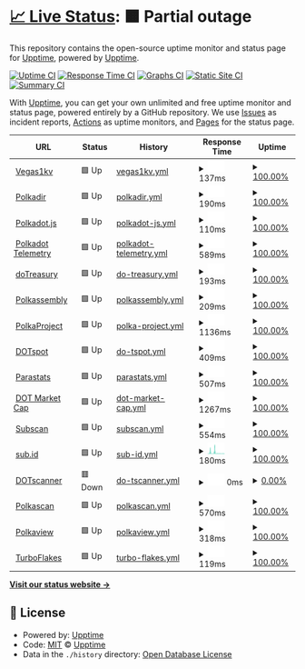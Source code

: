 # [📈 Live Status](https://demo.upptime.js.org): <!--live status--> **🟧 Partial outage**

This repository contains the open-source uptime monitor and status page for [Upptime](https://upptime.js.org), powered by [Upptime](https://github.com/upptime/upptime).

[![Uptime CI](https://github.com/upptime/upptime/workflows/Uptime%20CI/badge.svg)](https://github.com/upptime/upptime/actions?query=workflow%3A%22Uptime+CI%22)
[![Response Time CI](https://github.com/upptime/upptime/workflows/Response%20Time%20CI/badge.svg)](https://github.com/upptime/upptime/actions?query=workflow%3A%22Response+Time+CI%22)
[![Graphs CI](https://github.com/upptime/upptime/workflows/Graphs%20CI/badge.svg)](https://github.com/upptime/upptime/actions?query=workflow%3A%22Graphs+CI%22)
[![Static Site CI](https://github.com/upptime/upptime/workflows/Static%20Site%20CI/badge.svg)](https://github.com/upptime/upptime/actions?query=workflow%3A%22Static+Site+CI%22)
[![Summary CI](https://github.com/upptime/upptime/workflows/Summary%20CI/badge.svg)](https://github.com/upptime/upptime/actions?query=workflow%3A%22Summary+CI%22)

With [Upptime](https://upptime.js.org), you can get your own unlimited and free uptime monitor and status page, powered entirely by a GitHub repository. We use [Issues](https://github.com/upptime/upptime/issues) as incident reports, [Actions](https://github.com/upptime/upptime/actions) as uptime monitors, and [Pages](https://demo.upptime.js.org) for the status page.

<!--start: status pages-->
<!-- This summary is generated by Upptime (https://github.com/upptime/upptime) -->
<!-- Do not edit this manually, your changes will be overwritten -->
<!-- prettier-ignore -->
| URL | Status | History | Response Time | Uptime |
| --- | ------ | ------- | ------------- | ------ |
| <img alt="" src="https://favicons.githubusercontent.com/vegas1kv.com" height="13"> [Vegas1kv](https://vegas1kv.com) | 🟩 Up | [vegas1kv.yml](https://github.com/ccris02/UpTime/commits/HEAD/history/vegas1kv.yml) | <details><summary><img alt="Response time graph" src="./graphs/vegas1kv/response-time-week.png" height="20"> 137ms</summary><br><a href="https://upptime.github.io/upptime/history/vegas1kv"><img alt="Response time 137" src="https://img.shields.io/endpoint?url=https%3A%2F%2Fraw.githubusercontent.com%2Fccris02%2FUpTime%2FHEAD%2Fapi%2Fvegas1kv%2Fresponse-time.json"></a><br><a href="https://upptime.github.io/upptime/history/vegas1kv"><img alt="24-hour response time 137" src="https://img.shields.io/endpoint?url=https%3A%2F%2Fraw.githubusercontent.com%2Fccris02%2FUpTime%2FHEAD%2Fapi%2Fvegas1kv%2Fresponse-time-day.json"></a><br><a href="https://upptime.github.io/upptime/history/vegas1kv"><img alt="7-day response time 137" src="https://img.shields.io/endpoint?url=https%3A%2F%2Fraw.githubusercontent.com%2Fccris02%2FUpTime%2FHEAD%2Fapi%2Fvegas1kv%2Fresponse-time-week.json"></a><br><a href="https://upptime.github.io/upptime/history/vegas1kv"><img alt="30-day response time 137" src="https://img.shields.io/endpoint?url=https%3A%2F%2Fraw.githubusercontent.com%2Fccris02%2FUpTime%2FHEAD%2Fapi%2Fvegas1kv%2Fresponse-time-month.json"></a><br><a href="https://upptime.github.io/upptime/history/vegas1kv"><img alt="1-year response time 137" src="https://img.shields.io/endpoint?url=https%3A%2F%2Fraw.githubusercontent.com%2Fccris02%2FUpTime%2FHEAD%2Fapi%2Fvegas1kv%2Fresponse-time-year.json"></a></details> | <details><summary><a href="https://upptime.github.io/upptime/history/vegas1kv">100.00%</a></summary><a href="https://upptime.github.io/upptime/history/vegas1kv"><img alt="All-time uptime 100.00%" src="https://img.shields.io/endpoint?url=https%3A%2F%2Fraw.githubusercontent.com%2Fccris02%2FUpTime%2FHEAD%2Fapi%2Fvegas1kv%2Fuptime.json"></a><br><a href="https://upptime.github.io/upptime/history/vegas1kv"><img alt="24-hour uptime 100.00%" src="https://img.shields.io/endpoint?url=https%3A%2F%2Fraw.githubusercontent.com%2Fccris02%2FUpTime%2FHEAD%2Fapi%2Fvegas1kv%2Fuptime-day.json"></a><br><a href="https://upptime.github.io/upptime/history/vegas1kv"><img alt="7-day uptime 100.00%" src="https://img.shields.io/endpoint?url=https%3A%2F%2Fraw.githubusercontent.com%2Fccris02%2FUpTime%2FHEAD%2Fapi%2Fvegas1kv%2Fuptime-week.json"></a><br><a href="https://upptime.github.io/upptime/history/vegas1kv"><img alt="30-day uptime 100.00%" src="https://img.shields.io/endpoint?url=https%3A%2F%2Fraw.githubusercontent.com%2Fccris02%2FUpTime%2FHEAD%2Fapi%2Fvegas1kv%2Fuptime-month.json"></a><br><a href="https://upptime.github.io/upptime/history/vegas1kv"><img alt="1-year uptime 100.00%" src="https://img.shields.io/endpoint?url=https%3A%2F%2Fraw.githubusercontent.com%2Fccris02%2FUpTime%2FHEAD%2Fapi%2Fvegas1kv%2Fuptime-year.json"></a></details>
| <img alt="" src="https://favicons.githubusercontent.com/polkadir.com" height="13"> [Polkadir](https://polkadir.com) | 🟩 Up | [polkadir.yml](https://github.com/ccris02/UpTime/commits/HEAD/history/polkadir.yml) | <details><summary><img alt="Response time graph" src="./graphs/polkadir/response-time-week.png" height="20"> 190ms</summary><br><a href="https://upptime.github.io/upptime/history/polkadir"><img alt="Response time 190" src="https://img.shields.io/endpoint?url=https%3A%2F%2Fraw.githubusercontent.com%2Fccris02%2FUpTime%2FHEAD%2Fapi%2Fpolkadir%2Fresponse-time.json"></a><br><a href="https://upptime.github.io/upptime/history/polkadir"><img alt="24-hour response time 190" src="https://img.shields.io/endpoint?url=https%3A%2F%2Fraw.githubusercontent.com%2Fccris02%2FUpTime%2FHEAD%2Fapi%2Fpolkadir%2Fresponse-time-day.json"></a><br><a href="https://upptime.github.io/upptime/history/polkadir"><img alt="7-day response time 190" src="https://img.shields.io/endpoint?url=https%3A%2F%2Fraw.githubusercontent.com%2Fccris02%2FUpTime%2FHEAD%2Fapi%2Fpolkadir%2Fresponse-time-week.json"></a><br><a href="https://upptime.github.io/upptime/history/polkadir"><img alt="30-day response time 190" src="https://img.shields.io/endpoint?url=https%3A%2F%2Fraw.githubusercontent.com%2Fccris02%2FUpTime%2FHEAD%2Fapi%2Fpolkadir%2Fresponse-time-month.json"></a><br><a href="https://upptime.github.io/upptime/history/polkadir"><img alt="1-year response time 190" src="https://img.shields.io/endpoint?url=https%3A%2F%2Fraw.githubusercontent.com%2Fccris02%2FUpTime%2FHEAD%2Fapi%2Fpolkadir%2Fresponse-time-year.json"></a></details> | <details><summary><a href="https://upptime.github.io/upptime/history/polkadir">100.00%</a></summary><a href="https://upptime.github.io/upptime/history/polkadir"><img alt="All-time uptime 100.00%" src="https://img.shields.io/endpoint?url=https%3A%2F%2Fraw.githubusercontent.com%2Fccris02%2FUpTime%2FHEAD%2Fapi%2Fpolkadir%2Fuptime.json"></a><br><a href="https://upptime.github.io/upptime/history/polkadir"><img alt="24-hour uptime 100.00%" src="https://img.shields.io/endpoint?url=https%3A%2F%2Fraw.githubusercontent.com%2Fccris02%2FUpTime%2FHEAD%2Fapi%2Fpolkadir%2Fuptime-day.json"></a><br><a href="https://upptime.github.io/upptime/history/polkadir"><img alt="7-day uptime 100.00%" src="https://img.shields.io/endpoint?url=https%3A%2F%2Fraw.githubusercontent.com%2Fccris02%2FUpTime%2FHEAD%2Fapi%2Fpolkadir%2Fuptime-week.json"></a><br><a href="https://upptime.github.io/upptime/history/polkadir"><img alt="30-day uptime 100.00%" src="https://img.shields.io/endpoint?url=https%3A%2F%2Fraw.githubusercontent.com%2Fccris02%2FUpTime%2FHEAD%2Fapi%2Fpolkadir%2Fuptime-month.json"></a><br><a href="https://upptime.github.io/upptime/history/polkadir"><img alt="1-year uptime 100.00%" src="https://img.shields.io/endpoint?url=https%3A%2F%2Fraw.githubusercontent.com%2Fccris02%2FUpTime%2FHEAD%2Fapi%2Fpolkadir%2Fuptime-year.json"></a></details>
| <img alt="" src="https://favicons.githubusercontent.com/polkadot.js.org" height="13"> [Polkadot.js](https://polkadot.js.org) | 🟩 Up | [polkadot-js.yml](https://github.com/ccris02/UpTime/commits/HEAD/history/polkadot-js.yml) | <details><summary><img alt="Response time graph" src="./graphs/polkadot-js/response-time-week.png" height="20"> 110ms</summary><br><a href="https://upptime.github.io/upptime/history/polkadot-js"><img alt="Response time 110" src="https://img.shields.io/endpoint?url=https%3A%2F%2Fraw.githubusercontent.com%2Fccris02%2FUpTime%2FHEAD%2Fapi%2Fpolkadot-js%2Fresponse-time.json"></a><br><a href="https://upptime.github.io/upptime/history/polkadot-js"><img alt="24-hour response time 110" src="https://img.shields.io/endpoint?url=https%3A%2F%2Fraw.githubusercontent.com%2Fccris02%2FUpTime%2FHEAD%2Fapi%2Fpolkadot-js%2Fresponse-time-day.json"></a><br><a href="https://upptime.github.io/upptime/history/polkadot-js"><img alt="7-day response time 110" src="https://img.shields.io/endpoint?url=https%3A%2F%2Fraw.githubusercontent.com%2Fccris02%2FUpTime%2FHEAD%2Fapi%2Fpolkadot-js%2Fresponse-time-week.json"></a><br><a href="https://upptime.github.io/upptime/history/polkadot-js"><img alt="30-day response time 110" src="https://img.shields.io/endpoint?url=https%3A%2F%2Fraw.githubusercontent.com%2Fccris02%2FUpTime%2FHEAD%2Fapi%2Fpolkadot-js%2Fresponse-time-month.json"></a><br><a href="https://upptime.github.io/upptime/history/polkadot-js"><img alt="1-year response time 110" src="https://img.shields.io/endpoint?url=https%3A%2F%2Fraw.githubusercontent.com%2Fccris02%2FUpTime%2FHEAD%2Fapi%2Fpolkadot-js%2Fresponse-time-year.json"></a></details> | <details><summary><a href="https://upptime.github.io/upptime/history/polkadot-js">100.00%</a></summary><a href="https://upptime.github.io/upptime/history/polkadot-js"><img alt="All-time uptime 100.00%" src="https://img.shields.io/endpoint?url=https%3A%2F%2Fraw.githubusercontent.com%2Fccris02%2FUpTime%2FHEAD%2Fapi%2Fpolkadot-js%2Fuptime.json"></a><br><a href="https://upptime.github.io/upptime/history/polkadot-js"><img alt="24-hour uptime 100.00%" src="https://img.shields.io/endpoint?url=https%3A%2F%2Fraw.githubusercontent.com%2Fccris02%2FUpTime%2FHEAD%2Fapi%2Fpolkadot-js%2Fuptime-day.json"></a><br><a href="https://upptime.github.io/upptime/history/polkadot-js"><img alt="7-day uptime 100.00%" src="https://img.shields.io/endpoint?url=https%3A%2F%2Fraw.githubusercontent.com%2Fccris02%2FUpTime%2FHEAD%2Fapi%2Fpolkadot-js%2Fuptime-week.json"></a><br><a href="https://upptime.github.io/upptime/history/polkadot-js"><img alt="30-day uptime 100.00%" src="https://img.shields.io/endpoint?url=https%3A%2F%2Fraw.githubusercontent.com%2Fccris02%2FUpTime%2FHEAD%2Fapi%2Fpolkadot-js%2Fuptime-month.json"></a><br><a href="https://upptime.github.io/upptime/history/polkadot-js"><img alt="1-year uptime 100.00%" src="https://img.shields.io/endpoint?url=https%3A%2F%2Fraw.githubusercontent.com%2Fccris02%2FUpTime%2FHEAD%2Fapi%2Fpolkadot-js%2Fuptime-year.json"></a></details>
| <img alt="" src="https://favicons.githubusercontent.com/telemetry.polkadot.io" height="13"> [Polkadot Telemetry](https://telemetry.polkadot.io) | 🟩 Up | [polkadot-telemetry.yml](https://github.com/ccris02/UpTime/commits/HEAD/history/polkadot-telemetry.yml) | <details><summary><img alt="Response time graph" src="./graphs/polkadot-telemetry/response-time-week.png" height="20"> 589ms</summary><br><a href="https://upptime.github.io/upptime/history/polkadot-telemetry"><img alt="Response time 589" src="https://img.shields.io/endpoint?url=https%3A%2F%2Fraw.githubusercontent.com%2Fccris02%2FUpTime%2FHEAD%2Fapi%2Fpolkadot-telemetry%2Fresponse-time.json"></a><br><a href="https://upptime.github.io/upptime/history/polkadot-telemetry"><img alt="24-hour response time 589" src="https://img.shields.io/endpoint?url=https%3A%2F%2Fraw.githubusercontent.com%2Fccris02%2FUpTime%2FHEAD%2Fapi%2Fpolkadot-telemetry%2Fresponse-time-day.json"></a><br><a href="https://upptime.github.io/upptime/history/polkadot-telemetry"><img alt="7-day response time 589" src="https://img.shields.io/endpoint?url=https%3A%2F%2Fraw.githubusercontent.com%2Fccris02%2FUpTime%2FHEAD%2Fapi%2Fpolkadot-telemetry%2Fresponse-time-week.json"></a><br><a href="https://upptime.github.io/upptime/history/polkadot-telemetry"><img alt="30-day response time 589" src="https://img.shields.io/endpoint?url=https%3A%2F%2Fraw.githubusercontent.com%2Fccris02%2FUpTime%2FHEAD%2Fapi%2Fpolkadot-telemetry%2Fresponse-time-month.json"></a><br><a href="https://upptime.github.io/upptime/history/polkadot-telemetry"><img alt="1-year response time 589" src="https://img.shields.io/endpoint?url=https%3A%2F%2Fraw.githubusercontent.com%2Fccris02%2FUpTime%2FHEAD%2Fapi%2Fpolkadot-telemetry%2Fresponse-time-year.json"></a></details> | <details><summary><a href="https://upptime.github.io/upptime/history/polkadot-telemetry">100.00%</a></summary><a href="https://upptime.github.io/upptime/history/polkadot-telemetry"><img alt="All-time uptime 100.00%" src="https://img.shields.io/endpoint?url=https%3A%2F%2Fraw.githubusercontent.com%2Fccris02%2FUpTime%2FHEAD%2Fapi%2Fpolkadot-telemetry%2Fuptime.json"></a><br><a href="https://upptime.github.io/upptime/history/polkadot-telemetry"><img alt="24-hour uptime 100.00%" src="https://img.shields.io/endpoint?url=https%3A%2F%2Fraw.githubusercontent.com%2Fccris02%2FUpTime%2FHEAD%2Fapi%2Fpolkadot-telemetry%2Fuptime-day.json"></a><br><a href="https://upptime.github.io/upptime/history/polkadot-telemetry"><img alt="7-day uptime 100.00%" src="https://img.shields.io/endpoint?url=https%3A%2F%2Fraw.githubusercontent.com%2Fccris02%2FUpTime%2FHEAD%2Fapi%2Fpolkadot-telemetry%2Fuptime-week.json"></a><br><a href="https://upptime.github.io/upptime/history/polkadot-telemetry"><img alt="30-day uptime 100.00%" src="https://img.shields.io/endpoint?url=https%3A%2F%2Fraw.githubusercontent.com%2Fccris02%2FUpTime%2FHEAD%2Fapi%2Fpolkadot-telemetry%2Fuptime-month.json"></a><br><a href="https://upptime.github.io/upptime/history/polkadot-telemetry"><img alt="1-year uptime 100.00%" src="https://img.shields.io/endpoint?url=https%3A%2F%2Fraw.githubusercontent.com%2Fccris02%2FUpTime%2FHEAD%2Fapi%2Fpolkadot-telemetry%2Fuptime-year.json"></a></details>
| <img alt="" src="https://favicons.githubusercontent.com/www.dotreasury.com" height="13"> [doTreasury](https://www.dotreasury.com) | 🟩 Up | [do-treasury.yml](https://github.com/ccris02/UpTime/commits/HEAD/history/do-treasury.yml) | <details><summary><img alt="Response time graph" src="./graphs/do-treasury/response-time-week.png" height="20"> 193ms</summary><br><a href="https://upptime.github.io/upptime/history/do-treasury"><img alt="Response time 193" src="https://img.shields.io/endpoint?url=https%3A%2F%2Fraw.githubusercontent.com%2Fccris02%2FUpTime%2FHEAD%2Fapi%2Fdo-treasury%2Fresponse-time.json"></a><br><a href="https://upptime.github.io/upptime/history/do-treasury"><img alt="24-hour response time 193" src="https://img.shields.io/endpoint?url=https%3A%2F%2Fraw.githubusercontent.com%2Fccris02%2FUpTime%2FHEAD%2Fapi%2Fdo-treasury%2Fresponse-time-day.json"></a><br><a href="https://upptime.github.io/upptime/history/do-treasury"><img alt="7-day response time 193" src="https://img.shields.io/endpoint?url=https%3A%2F%2Fraw.githubusercontent.com%2Fccris02%2FUpTime%2FHEAD%2Fapi%2Fdo-treasury%2Fresponse-time-week.json"></a><br><a href="https://upptime.github.io/upptime/history/do-treasury"><img alt="30-day response time 193" src="https://img.shields.io/endpoint?url=https%3A%2F%2Fraw.githubusercontent.com%2Fccris02%2FUpTime%2FHEAD%2Fapi%2Fdo-treasury%2Fresponse-time-month.json"></a><br><a href="https://upptime.github.io/upptime/history/do-treasury"><img alt="1-year response time 193" src="https://img.shields.io/endpoint?url=https%3A%2F%2Fraw.githubusercontent.com%2Fccris02%2FUpTime%2FHEAD%2Fapi%2Fdo-treasury%2Fresponse-time-year.json"></a></details> | <details><summary><a href="https://upptime.github.io/upptime/history/do-treasury">100.00%</a></summary><a href="https://upptime.github.io/upptime/history/do-treasury"><img alt="All-time uptime 100.00%" src="https://img.shields.io/endpoint?url=https%3A%2F%2Fraw.githubusercontent.com%2Fccris02%2FUpTime%2FHEAD%2Fapi%2Fdo-treasury%2Fuptime.json"></a><br><a href="https://upptime.github.io/upptime/history/do-treasury"><img alt="24-hour uptime 100.00%" src="https://img.shields.io/endpoint?url=https%3A%2F%2Fraw.githubusercontent.com%2Fccris02%2FUpTime%2FHEAD%2Fapi%2Fdo-treasury%2Fuptime-day.json"></a><br><a href="https://upptime.github.io/upptime/history/do-treasury"><img alt="7-day uptime 100.00%" src="https://img.shields.io/endpoint?url=https%3A%2F%2Fraw.githubusercontent.com%2Fccris02%2FUpTime%2FHEAD%2Fapi%2Fdo-treasury%2Fuptime-week.json"></a><br><a href="https://upptime.github.io/upptime/history/do-treasury"><img alt="30-day uptime 100.00%" src="https://img.shields.io/endpoint?url=https%3A%2F%2Fraw.githubusercontent.com%2Fccris02%2FUpTime%2FHEAD%2Fapi%2Fdo-treasury%2Fuptime-month.json"></a><br><a href="https://upptime.github.io/upptime/history/do-treasury"><img alt="1-year uptime 100.00%" src="https://img.shields.io/endpoint?url=https%3A%2F%2Fraw.githubusercontent.com%2Fccris02%2FUpTime%2FHEAD%2Fapi%2Fdo-treasury%2Fuptime-year.json"></a></details>
| <img alt="" src="https://favicons.githubusercontent.com/polkadot.polkassembly.io" height="13"> [Polkassembly](https://polkadot.polkassembly.io) | 🟩 Up | [polkassembly.yml](https://github.com/ccris02/UpTime/commits/HEAD/history/polkassembly.yml) | <details><summary><img alt="Response time graph" src="./graphs/polkassembly/response-time-week.png" height="20"> 209ms</summary><br><a href="https://upptime.github.io/upptime/history/polkassembly"><img alt="Response time 209" src="https://img.shields.io/endpoint?url=https%3A%2F%2Fraw.githubusercontent.com%2Fccris02%2FUpTime%2FHEAD%2Fapi%2Fpolkassembly%2Fresponse-time.json"></a><br><a href="https://upptime.github.io/upptime/history/polkassembly"><img alt="24-hour response time 209" src="https://img.shields.io/endpoint?url=https%3A%2F%2Fraw.githubusercontent.com%2Fccris02%2FUpTime%2FHEAD%2Fapi%2Fpolkassembly%2Fresponse-time-day.json"></a><br><a href="https://upptime.github.io/upptime/history/polkassembly"><img alt="7-day response time 209" src="https://img.shields.io/endpoint?url=https%3A%2F%2Fraw.githubusercontent.com%2Fccris02%2FUpTime%2FHEAD%2Fapi%2Fpolkassembly%2Fresponse-time-week.json"></a><br><a href="https://upptime.github.io/upptime/history/polkassembly"><img alt="30-day response time 209" src="https://img.shields.io/endpoint?url=https%3A%2F%2Fraw.githubusercontent.com%2Fccris02%2FUpTime%2FHEAD%2Fapi%2Fpolkassembly%2Fresponse-time-month.json"></a><br><a href="https://upptime.github.io/upptime/history/polkassembly"><img alt="1-year response time 209" src="https://img.shields.io/endpoint?url=https%3A%2F%2Fraw.githubusercontent.com%2Fccris02%2FUpTime%2FHEAD%2Fapi%2Fpolkassembly%2Fresponse-time-year.json"></a></details> | <details><summary><a href="https://upptime.github.io/upptime/history/polkassembly">100.00%</a></summary><a href="https://upptime.github.io/upptime/history/polkassembly"><img alt="All-time uptime 100.00%" src="https://img.shields.io/endpoint?url=https%3A%2F%2Fraw.githubusercontent.com%2Fccris02%2FUpTime%2FHEAD%2Fapi%2Fpolkassembly%2Fuptime.json"></a><br><a href="https://upptime.github.io/upptime/history/polkassembly"><img alt="24-hour uptime 100.00%" src="https://img.shields.io/endpoint?url=https%3A%2F%2Fraw.githubusercontent.com%2Fccris02%2FUpTime%2FHEAD%2Fapi%2Fpolkassembly%2Fuptime-day.json"></a><br><a href="https://upptime.github.io/upptime/history/polkassembly"><img alt="7-day uptime 100.00%" src="https://img.shields.io/endpoint?url=https%3A%2F%2Fraw.githubusercontent.com%2Fccris02%2FUpTime%2FHEAD%2Fapi%2Fpolkassembly%2Fuptime-week.json"></a><br><a href="https://upptime.github.io/upptime/history/polkassembly"><img alt="30-day uptime 100.00%" src="https://img.shields.io/endpoint?url=https%3A%2F%2Fraw.githubusercontent.com%2Fccris02%2FUpTime%2FHEAD%2Fapi%2Fpolkassembly%2Fuptime-month.json"></a><br><a href="https://upptime.github.io/upptime/history/polkassembly"><img alt="1-year uptime 100.00%" src="https://img.shields.io/endpoint?url=https%3A%2F%2Fraw.githubusercontent.com%2Fccris02%2FUpTime%2FHEAD%2Fapi%2Fpolkassembly%2Fuptime-year.json"></a></details>
| <img alt="" src="https://favicons.githubusercontent.com/polkaproject.com" height="13"> [PolkaProject](https://polkaproject.com) | 🟩 Up | [polka-project.yml](https://github.com/ccris02/UpTime/commits/HEAD/history/polka-project.yml) | <details><summary><img alt="Response time graph" src="./graphs/polka-project/response-time-week.png" height="20"> 1136ms</summary><br><a href="https://upptime.github.io/upptime/history/polka-project"><img alt="Response time 1136" src="https://img.shields.io/endpoint?url=https%3A%2F%2Fraw.githubusercontent.com%2Fccris02%2FUpTime%2FHEAD%2Fapi%2Fpolka-project%2Fresponse-time.json"></a><br><a href="https://upptime.github.io/upptime/history/polka-project"><img alt="24-hour response time 1136" src="https://img.shields.io/endpoint?url=https%3A%2F%2Fraw.githubusercontent.com%2Fccris02%2FUpTime%2FHEAD%2Fapi%2Fpolka-project%2Fresponse-time-day.json"></a><br><a href="https://upptime.github.io/upptime/history/polka-project"><img alt="7-day response time 1136" src="https://img.shields.io/endpoint?url=https%3A%2F%2Fraw.githubusercontent.com%2Fccris02%2FUpTime%2FHEAD%2Fapi%2Fpolka-project%2Fresponse-time-week.json"></a><br><a href="https://upptime.github.io/upptime/history/polka-project"><img alt="30-day response time 1136" src="https://img.shields.io/endpoint?url=https%3A%2F%2Fraw.githubusercontent.com%2Fccris02%2FUpTime%2FHEAD%2Fapi%2Fpolka-project%2Fresponse-time-month.json"></a><br><a href="https://upptime.github.io/upptime/history/polka-project"><img alt="1-year response time 1136" src="https://img.shields.io/endpoint?url=https%3A%2F%2Fraw.githubusercontent.com%2Fccris02%2FUpTime%2FHEAD%2Fapi%2Fpolka-project%2Fresponse-time-year.json"></a></details> | <details><summary><a href="https://upptime.github.io/upptime/history/polka-project">100.00%</a></summary><a href="https://upptime.github.io/upptime/history/polka-project"><img alt="All-time uptime 100.00%" src="https://img.shields.io/endpoint?url=https%3A%2F%2Fraw.githubusercontent.com%2Fccris02%2FUpTime%2FHEAD%2Fapi%2Fpolka-project%2Fuptime.json"></a><br><a href="https://upptime.github.io/upptime/history/polka-project"><img alt="24-hour uptime 100.00%" src="https://img.shields.io/endpoint?url=https%3A%2F%2Fraw.githubusercontent.com%2Fccris02%2FUpTime%2FHEAD%2Fapi%2Fpolka-project%2Fuptime-day.json"></a><br><a href="https://upptime.github.io/upptime/history/polka-project"><img alt="7-day uptime 100.00%" src="https://img.shields.io/endpoint?url=https%3A%2F%2Fraw.githubusercontent.com%2Fccris02%2FUpTime%2FHEAD%2Fapi%2Fpolka-project%2Fuptime-week.json"></a><br><a href="https://upptime.github.io/upptime/history/polka-project"><img alt="30-day uptime 100.00%" src="https://img.shields.io/endpoint?url=https%3A%2F%2Fraw.githubusercontent.com%2Fccris02%2FUpTime%2FHEAD%2Fapi%2Fpolka-project%2Fuptime-month.json"></a><br><a href="https://upptime.github.io/upptime/history/polka-project"><img alt="1-year uptime 100.00%" src="https://img.shields.io/endpoint?url=https%3A%2F%2Fraw.githubusercontent.com%2Fccris02%2FUpTime%2FHEAD%2Fapi%2Fpolka-project%2Fuptime-year.json"></a></details>
| <img alt="" src="https://favicons.githubusercontent.com/www.dotspot.io" height="13"> [DOTspot](https://www.dotspot.io/projects) | 🟩 Up | [do-tspot.yml](https://github.com/ccris02/UpTime/commits/HEAD/history/do-tspot.yml) | <details><summary><img alt="Response time graph" src="./graphs/do-tspot/response-time-week.png" height="20"> 409ms</summary><br><a href="https://upptime.github.io/upptime/history/do-tspot"><img alt="Response time 409" src="https://img.shields.io/endpoint?url=https%3A%2F%2Fraw.githubusercontent.com%2Fccris02%2FUpTime%2FHEAD%2Fapi%2Fdo-tspot%2Fresponse-time.json"></a><br><a href="https://upptime.github.io/upptime/history/do-tspot"><img alt="24-hour response time 409" src="https://img.shields.io/endpoint?url=https%3A%2F%2Fraw.githubusercontent.com%2Fccris02%2FUpTime%2FHEAD%2Fapi%2Fdo-tspot%2Fresponse-time-day.json"></a><br><a href="https://upptime.github.io/upptime/history/do-tspot"><img alt="7-day response time 409" src="https://img.shields.io/endpoint?url=https%3A%2F%2Fraw.githubusercontent.com%2Fccris02%2FUpTime%2FHEAD%2Fapi%2Fdo-tspot%2Fresponse-time-week.json"></a><br><a href="https://upptime.github.io/upptime/history/do-tspot"><img alt="30-day response time 409" src="https://img.shields.io/endpoint?url=https%3A%2F%2Fraw.githubusercontent.com%2Fccris02%2FUpTime%2FHEAD%2Fapi%2Fdo-tspot%2Fresponse-time-month.json"></a><br><a href="https://upptime.github.io/upptime/history/do-tspot"><img alt="1-year response time 409" src="https://img.shields.io/endpoint?url=https%3A%2F%2Fraw.githubusercontent.com%2Fccris02%2FUpTime%2FHEAD%2Fapi%2Fdo-tspot%2Fresponse-time-year.json"></a></details> | <details><summary><a href="https://upptime.github.io/upptime/history/do-tspot">100.00%</a></summary><a href="https://upptime.github.io/upptime/history/do-tspot"><img alt="All-time uptime 100.00%" src="https://img.shields.io/endpoint?url=https%3A%2F%2Fraw.githubusercontent.com%2Fccris02%2FUpTime%2FHEAD%2Fapi%2Fdo-tspot%2Fuptime.json"></a><br><a href="https://upptime.github.io/upptime/history/do-tspot"><img alt="24-hour uptime 100.00%" src="https://img.shields.io/endpoint?url=https%3A%2F%2Fraw.githubusercontent.com%2Fccris02%2FUpTime%2FHEAD%2Fapi%2Fdo-tspot%2Fuptime-day.json"></a><br><a href="https://upptime.github.io/upptime/history/do-tspot"><img alt="7-day uptime 100.00%" src="https://img.shields.io/endpoint?url=https%3A%2F%2Fraw.githubusercontent.com%2Fccris02%2FUpTime%2FHEAD%2Fapi%2Fdo-tspot%2Fuptime-week.json"></a><br><a href="https://upptime.github.io/upptime/history/do-tspot"><img alt="30-day uptime 100.00%" src="https://img.shields.io/endpoint?url=https%3A%2F%2Fraw.githubusercontent.com%2Fccris02%2FUpTime%2FHEAD%2Fapi%2Fdo-tspot%2Fuptime-month.json"></a><br><a href="https://upptime.github.io/upptime/history/do-tspot"><img alt="1-year uptime 100.00%" src="https://img.shields.io/endpoint?url=https%3A%2F%2Fraw.githubusercontent.com%2Fccris02%2FUpTime%2FHEAD%2Fapi%2Fdo-tspot%2Fuptime-year.json"></a></details>
| <img alt="" src="https://favicons.githubusercontent.com/parastats.io" height="13"> [Parastats](https://parastats.io) | 🟩 Up | [parastats.yml](https://github.com/ccris02/UpTime/commits/HEAD/history/parastats.yml) | <details><summary><img alt="Response time graph" src="./graphs/parastats/response-time-week.png" height="20"> 507ms</summary><br><a href="https://upptime.github.io/upptime/history/parastats"><img alt="Response time 507" src="https://img.shields.io/endpoint?url=https%3A%2F%2Fraw.githubusercontent.com%2Fccris02%2FUpTime%2FHEAD%2Fapi%2Fparastats%2Fresponse-time.json"></a><br><a href="https://upptime.github.io/upptime/history/parastats"><img alt="24-hour response time 507" src="https://img.shields.io/endpoint?url=https%3A%2F%2Fraw.githubusercontent.com%2Fccris02%2FUpTime%2FHEAD%2Fapi%2Fparastats%2Fresponse-time-day.json"></a><br><a href="https://upptime.github.io/upptime/history/parastats"><img alt="7-day response time 507" src="https://img.shields.io/endpoint?url=https%3A%2F%2Fraw.githubusercontent.com%2Fccris02%2FUpTime%2FHEAD%2Fapi%2Fparastats%2Fresponse-time-week.json"></a><br><a href="https://upptime.github.io/upptime/history/parastats"><img alt="30-day response time 507" src="https://img.shields.io/endpoint?url=https%3A%2F%2Fraw.githubusercontent.com%2Fccris02%2FUpTime%2FHEAD%2Fapi%2Fparastats%2Fresponse-time-month.json"></a><br><a href="https://upptime.github.io/upptime/history/parastats"><img alt="1-year response time 507" src="https://img.shields.io/endpoint?url=https%3A%2F%2Fraw.githubusercontent.com%2Fccris02%2FUpTime%2FHEAD%2Fapi%2Fparastats%2Fresponse-time-year.json"></a></details> | <details><summary><a href="https://upptime.github.io/upptime/history/parastats">100.00%</a></summary><a href="https://upptime.github.io/upptime/history/parastats"><img alt="All-time uptime 100.00%" src="https://img.shields.io/endpoint?url=https%3A%2F%2Fraw.githubusercontent.com%2Fccris02%2FUpTime%2FHEAD%2Fapi%2Fparastats%2Fuptime.json"></a><br><a href="https://upptime.github.io/upptime/history/parastats"><img alt="24-hour uptime 100.00%" src="https://img.shields.io/endpoint?url=https%3A%2F%2Fraw.githubusercontent.com%2Fccris02%2FUpTime%2FHEAD%2Fapi%2Fparastats%2Fuptime-day.json"></a><br><a href="https://upptime.github.io/upptime/history/parastats"><img alt="7-day uptime 100.00%" src="https://img.shields.io/endpoint?url=https%3A%2F%2Fraw.githubusercontent.com%2Fccris02%2FUpTime%2FHEAD%2Fapi%2Fparastats%2Fuptime-week.json"></a><br><a href="https://upptime.github.io/upptime/history/parastats"><img alt="30-day uptime 100.00%" src="https://img.shields.io/endpoint?url=https%3A%2F%2Fraw.githubusercontent.com%2Fccris02%2FUpTime%2FHEAD%2Fapi%2Fparastats%2Fuptime-month.json"></a><br><a href="https://upptime.github.io/upptime/history/parastats"><img alt="1-year uptime 100.00%" src="https://img.shields.io/endpoint?url=https%3A%2F%2Fraw.githubusercontent.com%2Fccris02%2FUpTime%2FHEAD%2Fapi%2Fparastats%2Fuptime-year.json"></a></details>
| <img alt="" src="https://favicons.githubusercontent.com/dotmarketcap.com" height="13"> [DOT Market Cap](https://dotmarketcap.com) | 🟩 Up | [dot-market-cap.yml](https://github.com/ccris02/UpTime/commits/HEAD/history/dot-market-cap.yml) | <details><summary><img alt="Response time graph" src="./graphs/dot-market-cap/response-time-week.png" height="20"> 1267ms</summary><br><a href="https://upptime.github.io/upptime/history/dot-market-cap"><img alt="Response time 1267" src="https://img.shields.io/endpoint?url=https%3A%2F%2Fraw.githubusercontent.com%2Fccris02%2FUpTime%2FHEAD%2Fapi%2Fdot-market-cap%2Fresponse-time.json"></a><br><a href="https://upptime.github.io/upptime/history/dot-market-cap"><img alt="24-hour response time 1267" src="https://img.shields.io/endpoint?url=https%3A%2F%2Fraw.githubusercontent.com%2Fccris02%2FUpTime%2FHEAD%2Fapi%2Fdot-market-cap%2Fresponse-time-day.json"></a><br><a href="https://upptime.github.io/upptime/history/dot-market-cap"><img alt="7-day response time 1267" src="https://img.shields.io/endpoint?url=https%3A%2F%2Fraw.githubusercontent.com%2Fccris02%2FUpTime%2FHEAD%2Fapi%2Fdot-market-cap%2Fresponse-time-week.json"></a><br><a href="https://upptime.github.io/upptime/history/dot-market-cap"><img alt="30-day response time 1267" src="https://img.shields.io/endpoint?url=https%3A%2F%2Fraw.githubusercontent.com%2Fccris02%2FUpTime%2FHEAD%2Fapi%2Fdot-market-cap%2Fresponse-time-month.json"></a><br><a href="https://upptime.github.io/upptime/history/dot-market-cap"><img alt="1-year response time 1267" src="https://img.shields.io/endpoint?url=https%3A%2F%2Fraw.githubusercontent.com%2Fccris02%2FUpTime%2FHEAD%2Fapi%2Fdot-market-cap%2Fresponse-time-year.json"></a></details> | <details><summary><a href="https://upptime.github.io/upptime/history/dot-market-cap">100.00%</a></summary><a href="https://upptime.github.io/upptime/history/dot-market-cap"><img alt="All-time uptime 100.00%" src="https://img.shields.io/endpoint?url=https%3A%2F%2Fraw.githubusercontent.com%2Fccris02%2FUpTime%2FHEAD%2Fapi%2Fdot-market-cap%2Fuptime.json"></a><br><a href="https://upptime.github.io/upptime/history/dot-market-cap"><img alt="24-hour uptime 100.00%" src="https://img.shields.io/endpoint?url=https%3A%2F%2Fraw.githubusercontent.com%2Fccris02%2FUpTime%2FHEAD%2Fapi%2Fdot-market-cap%2Fuptime-day.json"></a><br><a href="https://upptime.github.io/upptime/history/dot-market-cap"><img alt="7-day uptime 100.00%" src="https://img.shields.io/endpoint?url=https%3A%2F%2Fraw.githubusercontent.com%2Fccris02%2FUpTime%2FHEAD%2Fapi%2Fdot-market-cap%2Fuptime-week.json"></a><br><a href="https://upptime.github.io/upptime/history/dot-market-cap"><img alt="30-day uptime 100.00%" src="https://img.shields.io/endpoint?url=https%3A%2F%2Fraw.githubusercontent.com%2Fccris02%2FUpTime%2FHEAD%2Fapi%2Fdot-market-cap%2Fuptime-month.json"></a><br><a href="https://upptime.github.io/upptime/history/dot-market-cap"><img alt="1-year uptime 100.00%" src="https://img.shields.io/endpoint?url=https%3A%2F%2Fraw.githubusercontent.com%2Fccris02%2FUpTime%2FHEAD%2Fapi%2Fdot-market-cap%2Fuptime-year.json"></a></details>
| <img alt="" src="https://favicons.githubusercontent.com/kusama.subscan.io" height="13"> [Subscan](https://kusama.subscan.io) | 🟩 Up | [subscan.yml](https://github.com/ccris02/UpTime/commits/HEAD/history/subscan.yml) | <details><summary><img alt="Response time graph" src="./graphs/subscan/response-time-week.png" height="20"> 554ms</summary><br><a href="https://upptime.github.io/upptime/history/subscan"><img alt="Response time 554" src="https://img.shields.io/endpoint?url=https%3A%2F%2Fraw.githubusercontent.com%2Fccris02%2FUpTime%2FHEAD%2Fapi%2Fsubscan%2Fresponse-time.json"></a><br><a href="https://upptime.github.io/upptime/history/subscan"><img alt="24-hour response time 554" src="https://img.shields.io/endpoint?url=https%3A%2F%2Fraw.githubusercontent.com%2Fccris02%2FUpTime%2FHEAD%2Fapi%2Fsubscan%2Fresponse-time-day.json"></a><br><a href="https://upptime.github.io/upptime/history/subscan"><img alt="7-day response time 554" src="https://img.shields.io/endpoint?url=https%3A%2F%2Fraw.githubusercontent.com%2Fccris02%2FUpTime%2FHEAD%2Fapi%2Fsubscan%2Fresponse-time-week.json"></a><br><a href="https://upptime.github.io/upptime/history/subscan"><img alt="30-day response time 554" src="https://img.shields.io/endpoint?url=https%3A%2F%2Fraw.githubusercontent.com%2Fccris02%2FUpTime%2FHEAD%2Fapi%2Fsubscan%2Fresponse-time-month.json"></a><br><a href="https://upptime.github.io/upptime/history/subscan"><img alt="1-year response time 554" src="https://img.shields.io/endpoint?url=https%3A%2F%2Fraw.githubusercontent.com%2Fccris02%2FUpTime%2FHEAD%2Fapi%2Fsubscan%2Fresponse-time-year.json"></a></details> | <details><summary><a href="https://upptime.github.io/upptime/history/subscan">100.00%</a></summary><a href="https://upptime.github.io/upptime/history/subscan"><img alt="All-time uptime 100.00%" src="https://img.shields.io/endpoint?url=https%3A%2F%2Fraw.githubusercontent.com%2Fccris02%2FUpTime%2FHEAD%2Fapi%2Fsubscan%2Fuptime.json"></a><br><a href="https://upptime.github.io/upptime/history/subscan"><img alt="24-hour uptime 100.00%" src="https://img.shields.io/endpoint?url=https%3A%2F%2Fraw.githubusercontent.com%2Fccris02%2FUpTime%2FHEAD%2Fapi%2Fsubscan%2Fuptime-day.json"></a><br><a href="https://upptime.github.io/upptime/history/subscan"><img alt="7-day uptime 100.00%" src="https://img.shields.io/endpoint?url=https%3A%2F%2Fraw.githubusercontent.com%2Fccris02%2FUpTime%2FHEAD%2Fapi%2Fsubscan%2Fuptime-week.json"></a><br><a href="https://upptime.github.io/upptime/history/subscan"><img alt="30-day uptime 100.00%" src="https://img.shields.io/endpoint?url=https%3A%2F%2Fraw.githubusercontent.com%2Fccris02%2FUpTime%2FHEAD%2Fapi%2Fsubscan%2Fuptime-month.json"></a><br><a href="https://upptime.github.io/upptime/history/subscan"><img alt="1-year uptime 100.00%" src="https://img.shields.io/endpoint?url=https%3A%2F%2Fraw.githubusercontent.com%2Fccris02%2FUpTime%2FHEAD%2Fapi%2Fsubscan%2Fuptime-year.json"></a></details>
| <img alt="" src="https://favicons.githubusercontent.com/sub.id" height="13"> [sub.id](https://sub.id) | 🟩 Up | [sub-id.yml](https://github.com/ccris02/UpTime/commits/HEAD/history/sub-id.yml) | <details><summary><img alt="Response time graph" src="./graphs/sub-id/response-time-week.png" height="20"> 180ms</summary><br><a href="https://upptime.github.io/upptime/history/sub-id"><img alt="Response time 180" src="https://img.shields.io/endpoint?url=https%3A%2F%2Fraw.githubusercontent.com%2Fccris02%2FUpTime%2FHEAD%2Fapi%2Fsub-id%2Fresponse-time.json"></a><br><a href="https://upptime.github.io/upptime/history/sub-id"><img alt="24-hour response time 180" src="https://img.shields.io/endpoint?url=https%3A%2F%2Fraw.githubusercontent.com%2Fccris02%2FUpTime%2FHEAD%2Fapi%2Fsub-id%2Fresponse-time-day.json"></a><br><a href="https://upptime.github.io/upptime/history/sub-id"><img alt="7-day response time 180" src="https://img.shields.io/endpoint?url=https%3A%2F%2Fraw.githubusercontent.com%2Fccris02%2FUpTime%2FHEAD%2Fapi%2Fsub-id%2Fresponse-time-week.json"></a><br><a href="https://upptime.github.io/upptime/history/sub-id"><img alt="30-day response time 180" src="https://img.shields.io/endpoint?url=https%3A%2F%2Fraw.githubusercontent.com%2Fccris02%2FUpTime%2FHEAD%2Fapi%2Fsub-id%2Fresponse-time-month.json"></a><br><a href="https://upptime.github.io/upptime/history/sub-id"><img alt="1-year response time 180" src="https://img.shields.io/endpoint?url=https%3A%2F%2Fraw.githubusercontent.com%2Fccris02%2FUpTime%2FHEAD%2Fapi%2Fsub-id%2Fresponse-time-year.json"></a></details> | <details><summary><a href="https://upptime.github.io/upptime/history/sub-id">100.00%</a></summary><a href="https://upptime.github.io/upptime/history/sub-id"><img alt="All-time uptime 100.00%" src="https://img.shields.io/endpoint?url=https%3A%2F%2Fraw.githubusercontent.com%2Fccris02%2FUpTime%2FHEAD%2Fapi%2Fsub-id%2Fuptime.json"></a><br><a href="https://upptime.github.io/upptime/history/sub-id"><img alt="24-hour uptime 100.00%" src="https://img.shields.io/endpoint?url=https%3A%2F%2Fraw.githubusercontent.com%2Fccris02%2FUpTime%2FHEAD%2Fapi%2Fsub-id%2Fuptime-day.json"></a><br><a href="https://upptime.github.io/upptime/history/sub-id"><img alt="7-day uptime 100.00%" src="https://img.shields.io/endpoint?url=https%3A%2F%2Fraw.githubusercontent.com%2Fccris02%2FUpTime%2FHEAD%2Fapi%2Fsub-id%2Fuptime-week.json"></a><br><a href="https://upptime.github.io/upptime/history/sub-id"><img alt="30-day uptime 100.00%" src="https://img.shields.io/endpoint?url=https%3A%2F%2Fraw.githubusercontent.com%2Fccris02%2FUpTime%2FHEAD%2Fapi%2Fsub-id%2Fuptime-month.json"></a><br><a href="https://upptime.github.io/upptime/history/sub-id"><img alt="1-year uptime 100.00%" src="https://img.shields.io/endpoint?url=https%3A%2F%2Fraw.githubusercontent.com%2Fccris02%2FUpTime%2FHEAD%2Fapi%2Fsub-id%2Fuptime-year.json"></a></details>
| <img alt="" src="https://favicons.githubusercontent.com/dotscanner.com" height="13"> [DOTscanner](hhttps://dotscanner.com) | 🟥 Down | [do-tscanner.yml](https://github.com/ccris02/UpTime/commits/HEAD/history/do-tscanner.yml) | <details><summary><img alt="Response time graph" src="./graphs/do-tscanner/response-time-week.png" height="20"> 0ms</summary><br><a href="https://upptime.github.io/upptime/history/do-tscanner"><img alt="Response time 0" src="https://img.shields.io/endpoint?url=https%3A%2F%2Fraw.githubusercontent.com%2Fccris02%2FUpTime%2FHEAD%2Fapi%2Fdo-tscanner%2Fresponse-time.json"></a><br><a href="https://upptime.github.io/upptime/history/do-tscanner"><img alt="24-hour response time 0" src="https://img.shields.io/endpoint?url=https%3A%2F%2Fraw.githubusercontent.com%2Fccris02%2FUpTime%2FHEAD%2Fapi%2Fdo-tscanner%2Fresponse-time-day.json"></a><br><a href="https://upptime.github.io/upptime/history/do-tscanner"><img alt="7-day response time 0" src="https://img.shields.io/endpoint?url=https%3A%2F%2Fraw.githubusercontent.com%2Fccris02%2FUpTime%2FHEAD%2Fapi%2Fdo-tscanner%2Fresponse-time-week.json"></a><br><a href="https://upptime.github.io/upptime/history/do-tscanner"><img alt="30-day response time 0" src="https://img.shields.io/endpoint?url=https%3A%2F%2Fraw.githubusercontent.com%2Fccris02%2FUpTime%2FHEAD%2Fapi%2Fdo-tscanner%2Fresponse-time-month.json"></a><br><a href="https://upptime.github.io/upptime/history/do-tscanner"><img alt="1-year response time 0" src="https://img.shields.io/endpoint?url=https%3A%2F%2Fraw.githubusercontent.com%2Fccris02%2FUpTime%2FHEAD%2Fapi%2Fdo-tscanner%2Fresponse-time-year.json"></a></details> | <details><summary><a href="https://upptime.github.io/upptime/history/do-tscanner">0.00%</a></summary><a href="https://upptime.github.io/upptime/history/do-tscanner"><img alt="All-time uptime 0.00%" src="https://img.shields.io/endpoint?url=https%3A%2F%2Fraw.githubusercontent.com%2Fccris02%2FUpTime%2FHEAD%2Fapi%2Fdo-tscanner%2Fuptime.json"></a><br><a href="https://upptime.github.io/upptime/history/do-tscanner"><img alt="24-hour uptime 0.00%" src="https://img.shields.io/endpoint?url=https%3A%2F%2Fraw.githubusercontent.com%2Fccris02%2FUpTime%2FHEAD%2Fapi%2Fdo-tscanner%2Fuptime-day.json"></a><br><a href="https://upptime.github.io/upptime/history/do-tscanner"><img alt="7-day uptime 0.00%" src="https://img.shields.io/endpoint?url=https%3A%2F%2Fraw.githubusercontent.com%2Fccris02%2FUpTime%2FHEAD%2Fapi%2Fdo-tscanner%2Fuptime-week.json"></a><br><a href="https://upptime.github.io/upptime/history/do-tscanner"><img alt="30-day uptime 0.00%" src="https://img.shields.io/endpoint?url=https%3A%2F%2Fraw.githubusercontent.com%2Fccris02%2FUpTime%2FHEAD%2Fapi%2Fdo-tscanner%2Fuptime-month.json"></a><br><a href="https://upptime.github.io/upptime/history/do-tscanner"><img alt="1-year uptime 0.00%" src="https://img.shields.io/endpoint?url=https%3A%2F%2Fraw.githubusercontent.com%2Fccris02%2FUpTime%2FHEAD%2Fapi%2Fdo-tscanner%2Fuptime-year.json"></a></details>
| <img alt="" src="https://favicons.githubusercontent.com/polkascan.io" height="13"> [Polkascan](https://polkascan.io/polkadot) | 🟩 Up | [polkascan.yml](https://github.com/ccris02/UpTime/commits/HEAD/history/polkascan.yml) | <details><summary><img alt="Response time graph" src="./graphs/polkascan/response-time-week.png" height="20"> 570ms</summary><br><a href="https://upptime.github.io/upptime/history/polkascan"><img alt="Response time 570" src="https://img.shields.io/endpoint?url=https%3A%2F%2Fraw.githubusercontent.com%2Fccris02%2FUpTime%2FHEAD%2Fapi%2Fpolkascan%2Fresponse-time.json"></a><br><a href="https://upptime.github.io/upptime/history/polkascan"><img alt="24-hour response time 570" src="https://img.shields.io/endpoint?url=https%3A%2F%2Fraw.githubusercontent.com%2Fccris02%2FUpTime%2FHEAD%2Fapi%2Fpolkascan%2Fresponse-time-day.json"></a><br><a href="https://upptime.github.io/upptime/history/polkascan"><img alt="7-day response time 570" src="https://img.shields.io/endpoint?url=https%3A%2F%2Fraw.githubusercontent.com%2Fccris02%2FUpTime%2FHEAD%2Fapi%2Fpolkascan%2Fresponse-time-week.json"></a><br><a href="https://upptime.github.io/upptime/history/polkascan"><img alt="30-day response time 570" src="https://img.shields.io/endpoint?url=https%3A%2F%2Fraw.githubusercontent.com%2Fccris02%2FUpTime%2FHEAD%2Fapi%2Fpolkascan%2Fresponse-time-month.json"></a><br><a href="https://upptime.github.io/upptime/history/polkascan"><img alt="1-year response time 570" src="https://img.shields.io/endpoint?url=https%3A%2F%2Fraw.githubusercontent.com%2Fccris02%2FUpTime%2FHEAD%2Fapi%2Fpolkascan%2Fresponse-time-year.json"></a></details> | <details><summary><a href="https://upptime.github.io/upptime/history/polkascan">100.00%</a></summary><a href="https://upptime.github.io/upptime/history/polkascan"><img alt="All-time uptime 100.00%" src="https://img.shields.io/endpoint?url=https%3A%2F%2Fraw.githubusercontent.com%2Fccris02%2FUpTime%2FHEAD%2Fapi%2Fpolkascan%2Fuptime.json"></a><br><a href="https://upptime.github.io/upptime/history/polkascan"><img alt="24-hour uptime 100.00%" src="https://img.shields.io/endpoint?url=https%3A%2F%2Fraw.githubusercontent.com%2Fccris02%2FUpTime%2FHEAD%2Fapi%2Fpolkascan%2Fuptime-day.json"></a><br><a href="https://upptime.github.io/upptime/history/polkascan"><img alt="7-day uptime 100.00%" src="https://img.shields.io/endpoint?url=https%3A%2F%2Fraw.githubusercontent.com%2Fccris02%2FUpTime%2FHEAD%2Fapi%2Fpolkascan%2Fuptime-week.json"></a><br><a href="https://upptime.github.io/upptime/history/polkascan"><img alt="30-day uptime 100.00%" src="https://img.shields.io/endpoint?url=https%3A%2F%2Fraw.githubusercontent.com%2Fccris02%2FUpTime%2FHEAD%2Fapi%2Fpolkascan%2Fuptime-month.json"></a><br><a href="https://upptime.github.io/upptime/history/polkascan"><img alt="1-year uptime 100.00%" src="https://img.shields.io/endpoint?url=https%3A%2F%2Fraw.githubusercontent.com%2Fccris02%2FUpTime%2FHEAD%2Fapi%2Fpolkascan%2Fuptime-year.json"></a></details>
| <img alt="" src="https://favicons.githubusercontent.com/polkaview.network" height="13"> [Polkaview](https://polkaview.network/dot/staking) | 🟩 Up | [polkaview.yml](https://github.com/ccris02/UpTime/commits/HEAD/history/polkaview.yml) | <details><summary><img alt="Response time graph" src="./graphs/polkaview/response-time-week.png" height="20"> 318ms</summary><br><a href="https://upptime.github.io/upptime/history/polkaview"><img alt="Response time 318" src="https://img.shields.io/endpoint?url=https%3A%2F%2Fraw.githubusercontent.com%2Fccris02%2FUpTime%2FHEAD%2Fapi%2Fpolkaview%2Fresponse-time.json"></a><br><a href="https://upptime.github.io/upptime/history/polkaview"><img alt="24-hour response time 318" src="https://img.shields.io/endpoint?url=https%3A%2F%2Fraw.githubusercontent.com%2Fccris02%2FUpTime%2FHEAD%2Fapi%2Fpolkaview%2Fresponse-time-day.json"></a><br><a href="https://upptime.github.io/upptime/history/polkaview"><img alt="7-day response time 318" src="https://img.shields.io/endpoint?url=https%3A%2F%2Fraw.githubusercontent.com%2Fccris02%2FUpTime%2FHEAD%2Fapi%2Fpolkaview%2Fresponse-time-week.json"></a><br><a href="https://upptime.github.io/upptime/history/polkaview"><img alt="30-day response time 318" src="https://img.shields.io/endpoint?url=https%3A%2F%2Fraw.githubusercontent.com%2Fccris02%2FUpTime%2FHEAD%2Fapi%2Fpolkaview%2Fresponse-time-month.json"></a><br><a href="https://upptime.github.io/upptime/history/polkaview"><img alt="1-year response time 318" src="https://img.shields.io/endpoint?url=https%3A%2F%2Fraw.githubusercontent.com%2Fccris02%2FUpTime%2FHEAD%2Fapi%2Fpolkaview%2Fresponse-time-year.json"></a></details> | <details><summary><a href="https://upptime.github.io/upptime/history/polkaview">100.00%</a></summary><a href="https://upptime.github.io/upptime/history/polkaview"><img alt="All-time uptime 100.00%" src="https://img.shields.io/endpoint?url=https%3A%2F%2Fraw.githubusercontent.com%2Fccris02%2FUpTime%2FHEAD%2Fapi%2Fpolkaview%2Fuptime.json"></a><br><a href="https://upptime.github.io/upptime/history/polkaview"><img alt="24-hour uptime 100.00%" src="https://img.shields.io/endpoint?url=https%3A%2F%2Fraw.githubusercontent.com%2Fccris02%2FUpTime%2FHEAD%2Fapi%2Fpolkaview%2Fuptime-day.json"></a><br><a href="https://upptime.github.io/upptime/history/polkaview"><img alt="7-day uptime 100.00%" src="https://img.shields.io/endpoint?url=https%3A%2F%2Fraw.githubusercontent.com%2Fccris02%2FUpTime%2FHEAD%2Fapi%2Fpolkaview%2Fuptime-week.json"></a><br><a href="https://upptime.github.io/upptime/history/polkaview"><img alt="30-day uptime 100.00%" src="https://img.shields.io/endpoint?url=https%3A%2F%2Fraw.githubusercontent.com%2Fccris02%2FUpTime%2FHEAD%2Fapi%2Fpolkaview%2Fuptime-month.json"></a><br><a href="https://upptime.github.io/upptime/history/polkaview"><img alt="1-year uptime 100.00%" src="https://img.shields.io/endpoint?url=https%3A%2F%2Fraw.githubusercontent.com%2Fccris02%2FUpTime%2FHEAD%2Fapi%2Fpolkaview%2Fuptime-year.json"></a></details>
| <img alt="" src="https://favicons.githubusercontent.com/turboflakes.com" height="13"> [TurboFlakes](https://turboflakes.com) | 🟩 Up | [turbo-flakes.yml](https://github.com/ccris02/UpTime/commits/HEAD/history/turbo-flakes.yml) | <details><summary><img alt="Response time graph" src="./graphs/turbo-flakes/response-time-week.png" height="20"> 119ms</summary><br><a href="https://upptime.github.io/upptime/history/turbo-flakes"><img alt="Response time 119" src="https://img.shields.io/endpoint?url=https%3A%2F%2Fraw.githubusercontent.com%2Fccris02%2FUpTime%2FHEAD%2Fapi%2Fturbo-flakes%2Fresponse-time.json"></a><br><a href="https://upptime.github.io/upptime/history/turbo-flakes"><img alt="24-hour response time 119" src="https://img.shields.io/endpoint?url=https%3A%2F%2Fraw.githubusercontent.com%2Fccris02%2FUpTime%2FHEAD%2Fapi%2Fturbo-flakes%2Fresponse-time-day.json"></a><br><a href="https://upptime.github.io/upptime/history/turbo-flakes"><img alt="7-day response time 119" src="https://img.shields.io/endpoint?url=https%3A%2F%2Fraw.githubusercontent.com%2Fccris02%2FUpTime%2FHEAD%2Fapi%2Fturbo-flakes%2Fresponse-time-week.json"></a><br><a href="https://upptime.github.io/upptime/history/turbo-flakes"><img alt="30-day response time 119" src="https://img.shields.io/endpoint?url=https%3A%2F%2Fraw.githubusercontent.com%2Fccris02%2FUpTime%2FHEAD%2Fapi%2Fturbo-flakes%2Fresponse-time-month.json"></a><br><a href="https://upptime.github.io/upptime/history/turbo-flakes"><img alt="1-year response time 119" src="https://img.shields.io/endpoint?url=https%3A%2F%2Fraw.githubusercontent.com%2Fccris02%2FUpTime%2FHEAD%2Fapi%2Fturbo-flakes%2Fresponse-time-year.json"></a></details> | <details><summary><a href="https://upptime.github.io/upptime/history/turbo-flakes">100.00%</a></summary><a href="https://upptime.github.io/upptime/history/turbo-flakes"><img alt="All-time uptime 100.00%" src="https://img.shields.io/endpoint?url=https%3A%2F%2Fraw.githubusercontent.com%2Fccris02%2FUpTime%2FHEAD%2Fapi%2Fturbo-flakes%2Fuptime.json"></a><br><a href="https://upptime.github.io/upptime/history/turbo-flakes"><img alt="24-hour uptime 100.00%" src="https://img.shields.io/endpoint?url=https%3A%2F%2Fraw.githubusercontent.com%2Fccris02%2FUpTime%2FHEAD%2Fapi%2Fturbo-flakes%2Fuptime-day.json"></a><br><a href="https://upptime.github.io/upptime/history/turbo-flakes"><img alt="7-day uptime 100.00%" src="https://img.shields.io/endpoint?url=https%3A%2F%2Fraw.githubusercontent.com%2Fccris02%2FUpTime%2FHEAD%2Fapi%2Fturbo-flakes%2Fuptime-week.json"></a><br><a href="https://upptime.github.io/upptime/history/turbo-flakes"><img alt="30-day uptime 100.00%" src="https://img.shields.io/endpoint?url=https%3A%2F%2Fraw.githubusercontent.com%2Fccris02%2FUpTime%2FHEAD%2Fapi%2Fturbo-flakes%2Fuptime-month.json"></a><br><a href="https://upptime.github.io/upptime/history/turbo-flakes"><img alt="1-year uptime 100.00%" src="https://img.shields.io/endpoint?url=https%3A%2F%2Fraw.githubusercontent.com%2Fccris02%2FUpTime%2FHEAD%2Fapi%2Fturbo-flakes%2Fuptime-year.json"></a></details>

<!--end: status pages-->

[**Visit our status website →**](https://demo.upptime.js.org)

## 📄 License

- Powered by: [Upptime](https://github.com/upptime/upptime)
- Code: [MIT](./LICENSE) © [Upptime](https://upptime.js.org)
- Data in the `./history` directory: [Open Database License](https://opendatacommons.org/licenses/odbl/1-0/)
